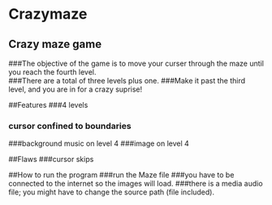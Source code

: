 Crazymaze
=========

 
## Crazy maze game 
###The objective of the game is to move your curser through the maze until you reach the fourth level.  
###There are a total of three levels plus one. 
###Make it past the third level, and you are in for a crazy suprise! 

##Features
###4 levels
### cursor confined to boundaries
###background music on level 4 
###image on level 4


##Flaws
###cursor skips


##How to run the program
###run the Maze file
###you have to be connected to the internet so the images will load.
###there is a media audio file; you might have to change the source path (file included).


